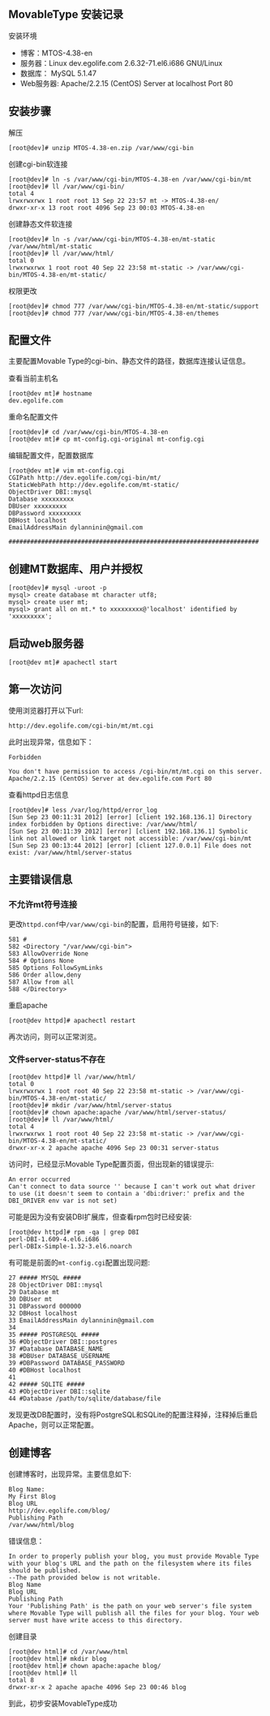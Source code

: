 ## MovableType 安装记录

安装环境

* 博客：MTOS-4.38-en
* 服务器：Linux dev.egolife.com 2.6.32-71.el6.i686 GNU/Linux
* 数据库： MySQL 5.1.47
* Web服务器: Apache/2.2.15 (CentOS) Server at localhost Port 80

## 安装步骤

解压

	[root@dev]# unzip MTOS-4.38-en.zip /var/www/cgi-bin

创建cgi-bin软连接

	[root@dev]# ln -s /var/www/cgi-bin/MTOS-4.38-en /var/www/cgi-bin/mt
	[root@dev]# ll /var/www/cgi-bin/
	total 4
	lrwxrwxrwx 1 root root 13 Sep 22 23:57 mt -> MTOS-4.38-en/
	drwxr-xr-x 13 root root 4096 Sep 23 00:03 MTOS-4.38-en

创建静态文件软连接

	[root@dev]# ln -s /var/www/cgi-bin/MTOS-4.38-en/mt-static /var/www/html/mt-static
	[root@dev]# ll /var/www/html/
	total 0
	lrwxrwxrwx 1 root root 40 Sep 22 23:58 mt-static -> /var/www/cgi-bin/MTOS-4.38-en/mt-static/

权限更改

	[root@dev]# chmod 777 /var/www/cgi-bin/MTOS-4.38-en/mt-static/support
	[root@dev]# chmod 777 /var/www/cgi-bin/MTOS-4.38-en/themes

## 配置文件

主要配置Movable Type的cgi-bin、静态文件的路径，数据库连接认证信息。

查看当前主机名

	[root@dev mt]# hostname
	dev.egolife.com

重命名配置文件

	[root@dev]# cd /var/www/cgi-bin/MTOS-4.38-en
	[root@dev mt]# cp mt-config.cgi-original mt-config.cgi

编辑配置文件，配置数据库

	[root@dev mt]# vim mt-config.cgi
	CGIPath http://dev.egolife.com/cgi-bin/mt/
	StaticWebPath http://dev.egolife.com/mt-static/
	ObjectDriver DBI::mysql
	Database xxxxxxxxx
	DBUser xxxxxxxxx
	DBPassword xxxxxxxxx
	DBHost localhost
	EmailAddressMain dylanninin@gmail.com
	
	#####################################################################

## 创建MT数据库、用户并授权

	[root@dev]# mysql -uroot -p
	mysql> create database mt character utf8;
	mysql> create user mt;
	mysql> grant all on mt.* to xxxxxxxxx@'localhost' identified by 'xxxxxxxxx';

## 启动web服务器

	[root@dev mt]# apachectl start

## 第一次访问

使用浏览器打开以下url:

	http://dev.egolife.com/cgi-bin/mt/mt.cgi

此时出现异常，信息如下：

	Forbidden
	
	You don't have permission to access /cgi-bin/mt/mt.cgi on this server.
	Apache/2.2.15 (CentOS) Server at dev.egolife.com Port 80

查看httpd日志信息

	[root@dev]# less /var/log/httpd/error_log
	[Sun Sep 23 00:11:31 2012] [error] [client 192.168.136.1] Directory index forbidden by Options directive: /var/www/html/
	[Sun Sep 23 00:11:39 2012] [error] [client 192.168.136.1] Symbolic link not allowed or link target not accessible: /var/www/cgi-bin/mt
	[Sun Sep 23 00:13:44 2012] [error] [client 127.0.0.1] File does not exist: /var/www/html/server-status

## 主要错误信息

### 不允许mt符号连接
更改`httpd.conf`中`/var/www/cgi-bin`的配置，启用符号链接，如下:
	
	581 #
	582 <Directory "/var/www/cgi-bin">
	583 AllowOverride None
	584 # Options None
	585 Options FollowSymLinks 
	586 Order allow,deny
	587 Allow from all
	588 </Directory>

重启apache

	[root@dev httpd]# apachectl restart

再次访问，则可以正常浏览。

### 文件server-status不存在
	
	[root@dev httpd]# ll /var/www/html/
	total 0
	lrwxrwxrwx 1 root root 40 Sep 22 23:58 mt-static -> /var/www/cgi-bin/MTOS-4.38-en/mt-static/
	[root@dev]# mkdir /var/www/html/server-status
	[root@dev]# chown apache:apache /var/www/html/server-status/
	[root@dev]# ll /var/www/html/
	total 4
	lrwxrwxrwx 1 root root 40 Sep 22 23:58 mt-static -> /var/www/cgi-bin/MTOS-4.38-en/mt-static/
	drwxr-xr-x 2 apache apache 4096 Sep 23 00:31 server-status

访问时，已经显示Movable Type配置页面，但出现新的错误提示:
	
	An error occurred
	Can't connect to data source '' because I can't work out what driver to use (it doesn't seem to contain a 'dbi:driver:' prefix and the DBI_DRIVER env var is not set)

可能是因为没有安装DBI扩展库，但查看rpm包时已经安装:

	[root@dev httpd]# rpm -qa | grep DBI
	perl-DBI-1.609-4.el6.i686
	perl-DBIx-Simple-1.32-3.el6.noarch

有可能是前面的`mt-config.cgi`配置出现问题:

	27 ##### MYSQL #####
	28 ObjectDriver DBI::mysql
	29 Database mt
	30 DBUser mt
	31 DBPassword 000000
	32 DBHost localhost
	33 EmailAddressMain dylanninin@gmail.com
	34 
	35 ##### POSTGRESQL #####
	36 #ObjectDriver DBI::postgres
	37 #Database DATABASE_NAME
	38 #DBUser DATABASE_USERNAME
	39 #DBPassword DATABASE_PASSWORD
	40 #DBHost localhost
	41 
	42 ##### SQLITE #####
	43 #ObjectDriver DBI::sqlite
	44 #Database /path/to/sqlite/database/file

发现更改DB配置时，没有将PostgreSQL和SQLite的配置注释掉，注释掉后重启Apache，则可以正常配置。

## 创建博客

创建博客时，出现异常。主要信息如下:

	Blog Name:
	My First Blog
	Blog URL
	http://dev.egolife.com/blog/
	Publishing Path
	/var/www/html/blog

错误信息：

	In order to properly publish your blog, you must provide Movable Type with your blog's URL and the path on the filesystem where its files should be published.
	--The path provided below is not writable.
	Blog Name
	Blog URL
	Publishing Path
	Your 'Publishing Path' is the path on your web server's file system where Movable Type will publish all the files for your blog. Your web server must have write access to this directory.

创建目录

	[root@dev html]# cd /var/www/html
	[root@dev html]# mkdir blog
	[root@dev html]# chown apache:apache blog/
	[root@dev html]# ll
	total 8
	drwxr-xr-x 2 apache apache 4096 Sep 23 00:46 blog

到此，初步安装MovableType成功
